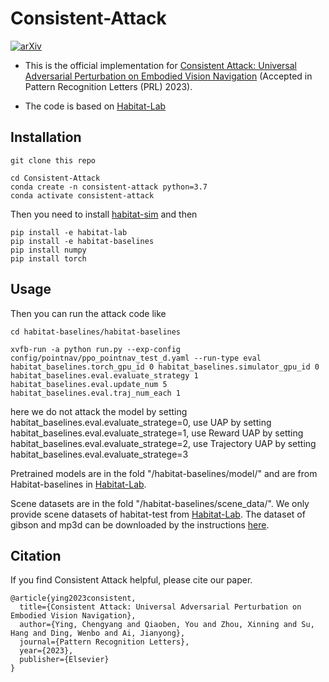 # Consistent-Attack

[![arXiv](https://img.shields.io/badge/arXiv-2206.05751-b31b1b.svg)](https://arxiv.org/abs/2206.05751)

- This is the official implementation for [Consistent Attack: Universal Adversarial Perturbation on Embodied Vision Navigation](https://arxiv.org/pdf/2206.05751.pdf) (Accepted in Pattern Recognition Letters (PRL) 2023).

- The code is based on [Habitat-Lab](https://github.com/facebookresearch/habitat-lab)

## Installation

```
git clone this repo

cd Consistent-Attack
conda create -n consistent-attack python=3.7
conda activate consistent-attack
```

Then you need to install [habitat-sim](https://github.com/facebookresearch/habitat-sim#installation) and then 

```
pip install -e habitat-lab
pip install -e habitat-baselines
pip install numpy
pip install torch
```

## Usage

Then you can run the attack code like
```
cd habitat-baselines/habitat-baselines

xvfb-run -a python run.py --exp-config config/pointnav/ppo_pointnav_test_d.yaml --run-type eval habitat_baselines.torch_gpu_id 0 habitat_baselines.simulator_gpu_id 0 habitat_baselines.eval.evaluate_strategy 1 habitat_baselines.eval.update_num 5 habitat_baselines.eval.traj_num_each 1
```

here we do not attack the model by setting habitat_baselines.eval.evaluate_stratege=0, use UAP by setting habitat_baselines.eval.evaluate_stratege=1, use Reward UAP by setting habitat_baselines.eval.evaluate_stratege=2, use Trajectory UAP by setting habitat_baselines.eval.evaluate_stratege=3

Pretrained models are in the fold "/habitat-baselines/model/" and are from Habitat-baselines in [Habitat-Lab](https://github.com/facebookresearch/habitat-lab).

Scene datasets are in the fold "/habitat-baselines/scene_data/". We only provide scene datasets of habitat-test from [Habitat-Lab](https://github.com/facebookresearch/habitat-lab). The dataset of gibson and mp3d can be downloaded by the instructions [here](https://github.com/facebookresearch/habitat-lab/blob/main/DATASETS.md).

## Citation

If you find Consistent Attack helpful, please cite our paper.

```
@article{ying2023consistent,
  title={Consistent Attack: Universal Adversarial Perturbation on Embodied Vision Navigation},
  author={Ying, Chengyang and Qiaoben, You and Zhou, Xinning and Su, Hang and Ding, Wenbo and Ai, Jianyong},
  journal={Pattern Recognition Letters},
  year={2023},
  publisher={Elsevier}
}
```
